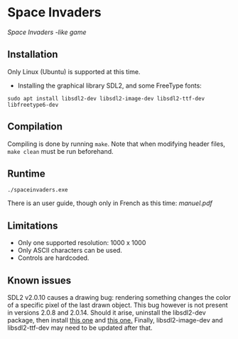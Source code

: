 # Space Invaders

*Space Invaders -like game*


## Installation

Only Linux (Ubuntu) is supported at this time.

* Installing the graphical library SDL2, and some FreeType fonts:

```
sudo apt install libsdl2-dev libsdl2-image-dev libsdl2-ttf-dev libfreetype6-dev
```


## Compilation

Compiling is done by running ``` make ```. Note that when modifying header files, ``` make clean ``` must be run beforehand.


## Runtime

```
./spaceinvaders.exe
```

There is an user guide, though only in French as this time: *manuel.pdf*


## Limitations

- Only one supported resolution: 1000 x 1000
- Only ASCII characters can be used.
- Controls are hardcoded.


## Known issues

SDL2 v2.0.10 causes a drawing bug: rendering something changes the color of a specific pixel of the last drawn object. This bug however is not present in versions 2.0.8 and 2.0.14. Should it arise, uninstall the libsdl2-dev package, then install [this one](https://packages.debian.org/sid/libsdl2-2.0-0) and [this one.](https://packages.debian.org/source/sid/libsdl2) Finally, libsdl2-image-dev and libsdl2-ttf-dev may need to be updated after that.
